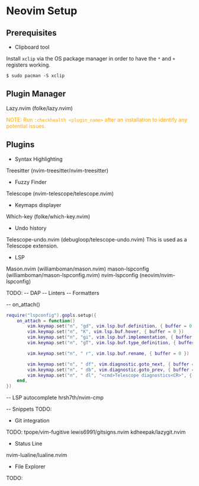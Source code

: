 # Neovim Setup

## Prerequisites

- Clipboard tool

Install `xclip` via the OS package manager in order to have the `*` and `+`
registers working.

```
$ sudo pacman -S xclip
```

## Plugin Manager

Lazy.nvim (folke/lazy.nvim)

<span style="color:orange">NOTE: Run `:checkhealth <plugin_name>` after an installation to identify any potential issues.</span>

## Plugins

- Syntax Highlighting

Treesitter (nvim-treesitter/nvim-treesitter)

- Fuzzy Finder

Telescope (nvim-telescope/telescope.nvim)

- Keymaps displayer

Which-key (folke/which-key.nvim)

- Undo history

Telescope-undo.nvim (debugloop/telescope-undo.nvim)
This is used as a Telescope extension.

- LSP

Mason.nvim (williamboman/mason.nvim)
mason-lspconfig (williamboman/mason-lspconfig.nvim)
nvim-lspconfig (neovim/nvim-lspconfig)

TODO:
-- DAP
-- Linters
-- Formatters

-- on_attach()
```lua
require("lspconfig").gopls.setup({
    on_attach = function()
        vim.keymap.set("n", "gd", vim.lsp.buf.definition, { buffer = 0 })
        vim.keymap.set("n", "K", vim.lsp.buf.hover, { buffer = 0 })
        vim.keymap.set("n", "gi", vim.lsp.buf.implementation, { buffer = 0 })
        vim.keymap.set("n", "gT", vim.lsp.buf.type_definition, { buffer = 0 })

        vim.keymap.set("n", " r", vim.lsp.buf.rename, { buffer = 0 })

        vim.keymap.set("n", " df", vim.diagnostic.goto_next, { buffer = 0})
        vim.keymap.set("n", " db", vim.diagnostic.goto_prev, { buffer = 0})
        vim.keymap.set("n", " dl", "<cmd>Telescope diagnostics<CR>", { buffer = 0})
    end,
})
```
-- LSP autocomplete
hrsh7th/nvim-cmp

-- Snippets
TODO:

- Git integration

TODO:
tpope/vim-fugitive
lewis6991/gitsigns.nvim
kdheepak/lazygit.nvim

- Status Line

nvim-lualine/lualine.nvim

- File Explorer

TODO:

